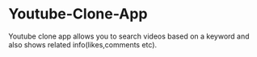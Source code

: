 # Youtube-Clone-App
  Youtube clone app allows you to search videos based on a keyword and also shows related info(likes,comments etc).
